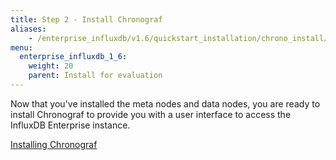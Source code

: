 ```yaml
---
title: Step 2 - Install Chronograf
aliases:
    - /enterprise_influxdb/v1.6/quickstart_installation/chrono_install/
menu:
  enterprise_influxdb_1_6:
    weight: 20
    parent: Install for evaluation
---
```


Now that you've installed the meta nodes and data nodes, you are ready to install Chronograf
to provide you with a user interface to access the InfluxDB Enterprise instance.

[Installing Chronograf](/chronograf/latest/introduction/installation/)
